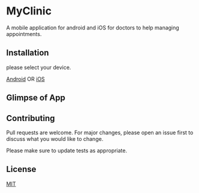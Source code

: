 # MyClinic

A mobile application for android and iOS for doctors to help managing appointments.

## Installation

please select your device.

[Android]() OR [iOS]()

## Glimpse of App

## Contributing

Pull requests are welcome. For major changes, please open an issue first to discuss what you would like to change.

Please make sure to update tests as appropriate.

## License

[MIT](https://choosealicense.com/licenses/mit/)
